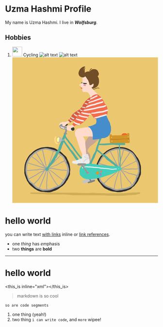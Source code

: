 # Uzma Hashmi Profile

My name is Uzma Hashmi. I live in _**Wolfsburg**_.



## Hobbies
1. <img height="32" width="32" src="https://cdn.simpleicons.org/simpleicons/00ccff99" /> Cycling ![alt text](https://i.gifer.com/Fm6n.gif)
![alt text](https://i.gifer.com/Fm6n.gif)
![ Alt text](6aS.gif)

# hello world

you can write text [with links](http://example.com) inline or [link references][1].

* one _thing_ has *em*phasis
* two __things__ are **bold**

[1]: http://example.com

---

hello world
===========

<this_is inline="xml"></this_is>

> markdown is so cool

    so are code segments

1. one thing (yeah!)
2. two thing `i can write code`, and `more` wipee!


